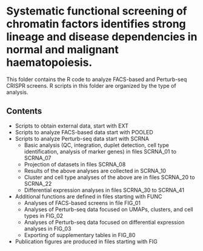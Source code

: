 # Systematic functional screening of chromatin factors identifies strong lineage and disease dependencies in normal and malignant haematopoiesis.
This folder contains the R code to analyze FACS-based and Perturb-seq CRISPR screens. R scripts in this folder are organized by the type of analysis.

## Contents
- Scripts to obtain external data, start with EXT
- Scripts to analyze FACS-based data start with POOLED
- Scripts to analyze Perturb-seq data start with SCRNA
    - Basic analysis (QC, integration, duplet detection, cell type identification, analysis of marker genes) in files SCRNA_01 to SCRNA_07
    - Projection of datasets in files SCRNA_08
    - Results of the above analyses are collected in SCRNA_10
    - Cluster and cell type analyses of the above are in files SCRNA_20 to SCRNA_22
    - Differential expression analyses in files SCRNA_30 to SCRNA_41
- Additional functions are defined in files starting with FUNC
    - Analyses of FACS-based screens in file FIG_01
    - Analyses of Perturb-seq data focused on UMAPs, clusters, and cell types in FIG_02
    - Analyses of Perturb-seq data focused on differential expression analyses in FIG_03
    - Exporting of supplementary tables in FIG_80
- Publication figures are produced in files starting with FIG